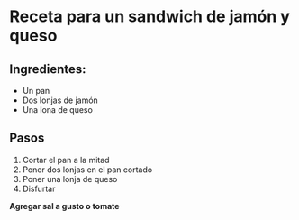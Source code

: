 # Receta para un sandwich de jamón y queso

## Ingredientes:

- Un pan
- Dos lonjas de jamón
- Una lona de queso

## Pasos

1. Cortar el pan a la mitad
2. Poner dos lonjas en el pan cortado
3. Poner una lonja de queso
4. Disfurtar

**Agregar sal a gusto o tomate**
